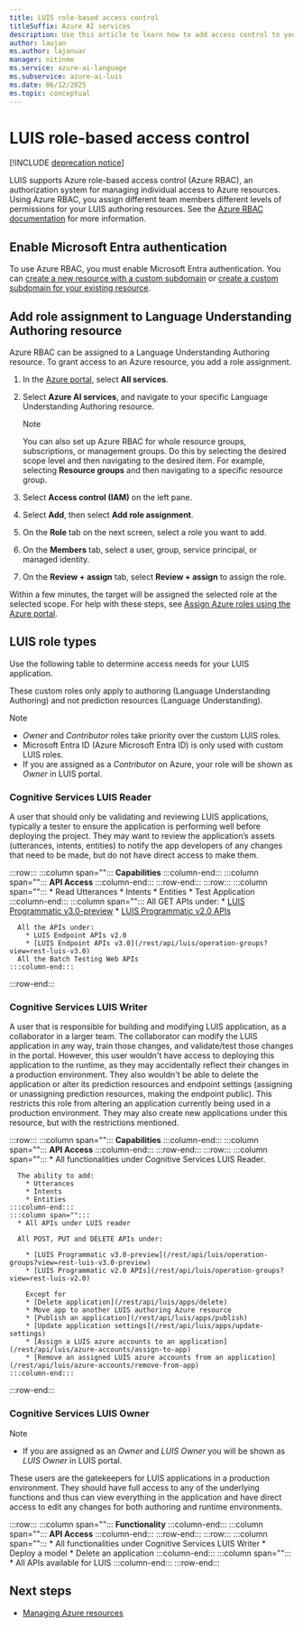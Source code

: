 ```yaml
---
title: LUIS role-based access control
titleSuffix: Azure AI services
description: Use this article to learn how to add access control to your LUIS resource
author: laujan
ms.author: lajanuar
manager: nitinme
ms.service: azure-ai-language
ms.subservice: azure-ai-luis
ms.date: 06/12/2025
ms.topic: conceptual
---
```


# LUIS role-based access control

[!INCLUDE [deprecation notice](./includes/deprecation-notice.md)]


LUIS supports Azure role-based access control (Azure RBAC), an authorization system for managing individual access to Azure resources. Using Azure RBAC, you assign different team members different levels of permissions for your LUIS authoring resources. See the [Azure RBAC documentation](/azure/role-based-access-control/) for more information.

<a name='enable-azure-active-directory-authentication'></a>

## Enable Microsoft Entra authentication 

To use Azure RBAC, you must enable Microsoft Entra authentication. You can [create a new resource with a custom subdomain](../authentication.md#create-a-resource-with-a-custom-subdomain) or [create a custom subdomain for your existing resource](../cognitive-services-custom-subdomains.md#how-does-this-impact-existing-resources).

## Add role assignment to Language Understanding Authoring resource

Azure RBAC can be assigned to a Language Understanding Authoring resource. To grant access to an Azure resource, you add a role assignment.
1. In the [Azure portal](https://portal.azure.com/), select **All services**. 
2. Select **Azure AI services**, and navigate to your specific Language Understanding Authoring resource.
   > [!NOTE]
   > You can also set up Azure RBAC for whole resource groups, subscriptions, or management groups. Do this by selecting the desired scope level and then navigating to the desired item. For example, selecting **Resource groups** and then navigating to a specific resource group.

1. Select **Access control (IAM)** on the left pane.
1. Select **Add**, then select **Add role assignment**.
1. On the **Role** tab on the next screen, select a role you want to add.
1. On the **Members** tab, select a user, group, service principal, or managed identity.
1. On the **Review + assign** tab, select **Review + assign** to assign the role.

Within a few minutes, the target will be assigned the selected role at the selected scope. For help with these steps, see [Assign Azure roles using the Azure portal](/azure/role-based-access-control/role-assignments-portal).


## LUIS role types

Use the following table to determine access needs for your LUIS application.

These custom roles only apply to authoring (Language Understanding Authoring) and not prediction resources (Language Understanding).

> [!NOTE]
> * *Owner* and *Contributor* roles take priority over the custom LUIS roles.
> * Microsoft Entra ID (Azure Microsoft Entra ID) is only used with custom LUIS roles.
> * If you are assigned as a *Contributor* on Azure, your role will be shown as *Owner* in LUIS portal.


### Cognitive Services LUIS Reader

A user that should only be validating and reviewing LUIS applications, typically a tester to ensure the application is performing well before deploying the project. They may want to review the application’s assets (utterances, intents, entities) to notify the app developers of any changes that need to be made, but do not have direct access to make them.


:::row:::
    :::column span="":::
        **Capabilities**
    :::column-end:::
    :::column span="":::
        **API Access**
    :::column-end:::
:::row-end:::
:::row:::
    :::column span="":::
        * Read Utterances
        * Intents 
        * Entities
        * Test Application
    :::column-end:::
    :::column span="":::
      All GET APIs under: 
        * [LUIS Programmatic v3.0-preview](/rest/api/luis/operation-groups?view=rest-luis-v3.0-preview)
        * [LUIS Programmatic v2.0 APIs](/rest/api/luis/operation-groups?view=rest-luis-v2.0)

      All the APIs under: 
        * LUIS Endpoint APIs v2.0
        * [LUIS Endpoint APIs v3.0](/rest/api/luis/operation-groups?view=rest-luis-v3.0)
      All the Batch Testing Web APIs
    :::column-end:::
:::row-end:::

### Cognitive Services LUIS Writer

A user that is responsible for building and modifying LUIS application, as a collaborator in a larger team. The collaborator can modify the LUIS application in any way, train those changes, and validate/test those changes in the portal. However, this user wouldn't have access to deploying this application to the runtime, as they may accidentally reflect their changes in a production environment. They also wouldn't be able to delete the application or alter its prediction resources and endpoint settings (assigning or unassigning prediction resources, making the endpoint public). This restricts this role from altering an application currently being used in a production environment. They may also create new applications under this resource, but with the restrictions mentioned.

:::row:::
    :::column span="":::
        **Capabilities**
    :::column-end:::
    :::column span="":::
        **API Access**
    :::column-end:::
:::row-end:::
:::row:::
    :::column span="":::
      * All functionalities under Cognitive Services LUIS Reader. 

      The ability to add: 
        * Utterances
        * Intents
        * Entities
    :::column-end:::
    :::column span="":::
      * All APIs under LUIS reader

      All POST, PUT and DELETE APIs under:

        * [LUIS Programmatic v3.0-preview](/rest/api/luis/operation-groups?view=rest-luis-v3.0-preview)
        * [LUIS Programmatic v2.0 APIs](/rest/api/luis/operation-groups?view=rest-luis-v2.0)

        Except for
        * [Delete application](/rest/api/luis/apps/delete)
        * Move app to another LUIS authoring Azure resource
        * [Publish an application](/rest/api/luis/apps/publish)
        * [Update application settings](/rest/api/luis/apps/update-settings)
        * [Assign a LUIS azure accounts to an application](/rest/api/luis/azure-accounts/assign-to-app)
        * [Remove an assigned LUIS azure accounts from an application](/rest/api/luis/azure-accounts/remove-from-app)
    :::column-end:::
:::row-end:::

### Cognitive Services LUIS Owner

> [!NOTE]
> * If you are assigned as an *Owner* and *LUIS Owner* you will be shown as *LUIS Owner* in LUIS portal.

These users are the gatekeepers for LUIS applications in a production environment. They should have full access to any of the underlying functions and thus can view everything in the application and have direct access to edit any changes for both authoring and runtime environments.

:::row:::
    :::column span="":::
        **Functionality**
    :::column-end:::
    :::column span="":::
        **API Access**
    :::column-end:::
:::row-end:::
:::row:::
    :::column span="":::
      * All functionalities under Cognitive Services LUIS Writer
      * Deploy a model
      * Delete an application
    :::column-end:::
    :::column span="":::
      * All APIs available for LUIS
    :::column-end:::
:::row-end:::

## Next steps

* [Managing Azure resources](./luis-how-to-azure-subscription.md?tabs=portal#authoring-resource)
